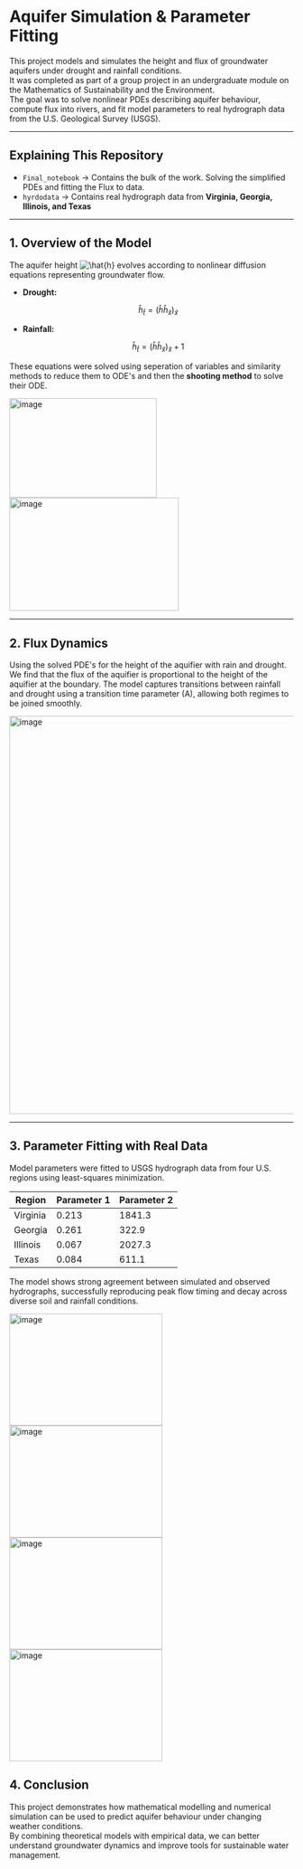 # Aquifer Simulation & Parameter Fitting 

This project models and simulates the height and flux of groundwater aquifers under drought and rainfall conditions.  
It was completed as part of a group project in an undergraduate module on the Mathematics of Sustainability and the Environment.  
The goal was to solve nonlinear PDEs describing aquifer behaviour, compute flux into rivers, and fit model parameters to real hydrograph data from the U.S. Geological Survey (USGS).

---

## Explaining This Repository

- `Final_notebook` → Contains the bulk of the work. Solving the simplified PDEs and fitting the Flux to data.
- `hyrdodata` → Contains real hydrograph data from **Virginia, Georgia, Illinois, and Texas**

---

## 1. Overview of the Model

The aquifer height ![\hat{h}](https://latex.codecogs.com/svg.image?\hat{h}) evolves according to nonlinear diffusion equations representing groundwater flow.

- **Drought:**  
  ```math
  \hat{h}_{\hat{t}} = (\hat{h} \hat{h}_{\hat{x}})_{\hat{x}}
  ```

- **Rainfall:**  
  ```math
  \hat{h}_{\hat{t}} = (\hat{h} \hat{h}_{\hat{x}})_{\hat{x}} + 1
  ```

These equations were solved using seperation of variables and similarity methods to reduce them to ODE's and then the **shooting method** to solve their ODE.

<img width="261" height="176" alt="image" src="https://github.com/user-attachments/assets/7cbcef9f-fa14-49d3-8b22-dc9a01443238" /> <img width="300" height="200" alt="image" src="https://github.com/user-attachments/assets/efc13cab-fe74-4f32-a21b-9b97631880a6" />



---

## 2. Flux Dynamics

Using the solved PDE's for the height of the aquifier with rain and drought. We find that the flux of the aquifier is proportional to the height of the aquifier at the boundary. 
The model captures transitions between rainfall and drought using a transition time parameter (A), allowing both regimes to be joined smoothly. 

<img width="1019" height="704" alt="image" src="https://github.com/user-attachments/assets/45498530-54b6-4fe0-8937-3312e7b07956" />


---

## 3. Parameter Fitting with Real Data

Model parameters were fitted to USGS hydrograph data from four U.S. regions using least-squares minimization.

| Region   | Parameter 1  | Parameter 2 |
|-----------|-----------------------------------------------|----------------------------------------|
| Virginia  | 0.213                                         | 1841.3                                 |
| Georgia   | 0.261                                         | 322.9                                  |
| Illinois  | 0.067                                         | 2027.3                                 |
| Texas     | 0.084                                         | 611.1                                  |

The model shows strong agreement between simulated and observed hydrographs, successfully reproducing peak flow timing and decay across diverse soil and rainfall conditions.

<img width="270.5" height="198" alt="image" src="https://github.com/user-attachments/assets/98d190bf-f095-4db6-87ee-82c4a50a2216" />  <img width="270.5" height="198" alt="image" src="https://github.com/user-attachments/assets/875c807b-2ae1-4809-818a-b5df3cac966f" /> <img width="270.5" height="198" alt="image" src="https://github.com/user-attachments/assets/c57ac734-b766-4319-a110-cff382d3e467" />  <img width="270.5" height="198" alt="image" src="https://github.com/user-attachments/assets/40a53201-58f5-4ef8-b980-c4282e1125fc" />




## 4. Conclusion

This project demonstrates how mathematical modelling and numerical simulation can be used to predict aquifer behaviour under changing weather conditions.  
By combining theoretical models with empirical data, we can better understand groundwater dynamics and improve tools for sustainable water management.

